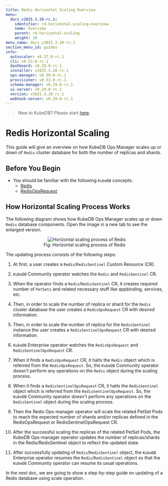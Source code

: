 ```yaml
---
title: Redis Horizontal Scaling Overview
menu:
  docs_v2025.3.20-rc.1:
    identifier: rd-horizontal-scaling-overview
    name: Overview
    parent: rd-horizontal-scaling
    weight: 10
menu_name: docs_v2025.3.20-rc.1
section_menu_id: guides
info:
  autoscaler: v0.37.0-rc.1
  cli: v0.53.0-rc.1
  dashboard: v0.29.0-rc.1
  installer: v2025.3.20-rc.1
  ops-manager: v0.39.0-rc.1
  provisioner: v0.53.0-rc.1
  schema-manager: v0.29.0-rc.1
  ui-server: v0.29.0-rc.1
  version: v2025.3.20-rc.1
  webhook-server: v0.29.0-rc.1
---
```


> New to KubeDB? Please start [here](/docs/v2025.3.20-rc.1/README).

# Redis Horizontal Scaling

This guide will give an overview on how KubeDB Ops Manager scales up or down of `Redis` cluster database for both the number of replicas and shards.

## Before You Begin

- You should be familiar with the following `KubeDB` concepts:
  - [Redis](/docs/v2025.3.20-rc.1/guides/redis/concepts/redis)
  - [RedisOpsRequest](/docs/v2025.3.20-rc.1/guides/redis/concepts/redisopsrequest)

## How Horizontal Scaling Process Works

The following diagram shows how KubeDB Ops Manager scales up or down `Redis` database components. Open the image in a new tab to see the enlarged version.

<figure align="center">
  <img alt="Horizontal scaling process of Redis" src="/docs/v2025.3.20-rc.1/images/day-2-operation/redis/rd-horizontal_scaling.svg">
<figcaption align="center">Fig: Horizontal scaling process of Redis</figcaption>
</figure>

The updating process consists of the following steps:

1. At first, a user creates a `Redis`/`RedisSentinel` Custom Resource (CR).

2. `KubeDB` Community operator watches the `Redis` and `RedisSentinel` CR.

3. When the operator finds a `Redis`/`RedisSentinel` CR, it creates required number of `PetSets` and related necessary stuff like appbinding, services, etc.

4. Then, in order to scale the number of replica or shard for the `Redis` cluster database the user creates a `RedisOpsRequest` CR with desired information.

5. Then, in order to scale the number of replica for the `RedisSentinel` instance the user creates a `RedisSentinelOpsRequest` CR with desired information.

6. `KubeDB` Enterprise operator watches the `RedisOpsRequest` and `RedisSentinelOpsRequest` CR.

7. When it finds a `RedisOpsRequest` CR, it halts the `Redis` object which is referred from the `RedisOpsRequest`. So, the `KubeDB` Community operator doesn't perform any operations on the `Redis` object during the scaling process.

8. When it finds a `RedisSentinelOpsRequest` CR, it halts the `RedisSentinel` object which is referred from the `RedisSentinelOpsRequest`. So, the `KubeDB` Community operator doesn't perform any operations on the `RedisSentinel` object during the scaling process.

9. Then the Redis Ops-manager operator will scale the related PetSet Pods to reach the expected number of shards and/or replicas defined in the RedisOpsRequest or RedisSentinelOpsRequest CR.

10. After the successful scaling the replicas  of the related PetSet Pods, the KubeDB Ops-manager operator updates the number of replicas/shards in the Redis/RedisSentinel object to reflect the updated state.

11. After successfully updating of `Redis`/`RedisSentinel` object, the `KubeDB` Enterprise operator resumes the `Redis`/`RedisSentinel` object so that the `KubeDB` Community operator can resume its usual operations.

In the next doc, we are going to show a step-by-step guide on updating of a Redis database using scale operation.
